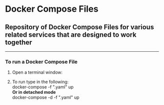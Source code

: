 # Docker Compose Files
## Repository of Docker Compose Files for various related services that are designed to work together

---

### To run a Docker Compose File
1. Open a terminal window:  
   
2. To run type in the following:  
   docker-compose -f "<Path name of file>.yaml" up  
   **Or in detached mode**  
   docker-compose -d -f "<Path name of file>.yaml" up
